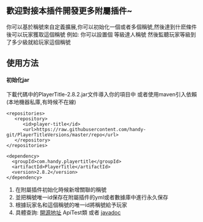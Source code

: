 ## 歡迎對接本插件開發更多附屬插件~
你可以基於稱號來自定義擴展,你可以初始化一個或者多個稱號,然後達到什麽條件後可以玩家獲取這個稱號
例如: 你可以設置個 等級達人稱號  然後監聽玩家等級到了多少級就給玩家這個稱號


## 使用方法

#### 初始化jar
下載代碼中的PlayerTitle-2.8.2.jar文件導入你的項目中
或者使用maven引入依賴(本地機器私庫,有時候不在線)

```
<repositories>
   <repository>
      <id>player-title</id>
      <url>https://raw.githubusercontent.com/handy-git/PlayerTitleVersions/master/repo</url>
   </repository>
</repositories>

<dependency>
  <groupId>com.handy.playertitle</groupId>
  <artifactId>PlayerTitle</artifactId>
  <version>2.8.2</version>
</dependency>
```

1. 在附屬插件初始化時候新增關聯的稱號
2. 並把稱號唯一id保存在附屬插件的yml或者數據庫中進行永久保存
3. 根據玩家名和這個稱號的唯一id將稱號給予玩家
4. 具體查詢: [開源地址](https://github.com/handy-git/PlayerTitleVersions "開源地址")  ApiTest類   或者 [javadoc](https://handy-git.github.io/PlayerTitleVersions/ "javadoc")